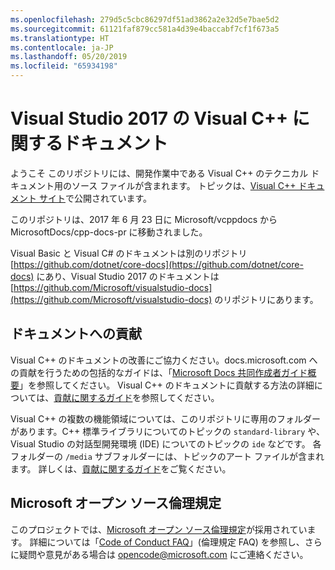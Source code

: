 ```yaml
---
ms.openlocfilehash: 279d5c5cbc86297df51ad3862a2e32d5e7bae5d2
ms.sourcegitcommit: 61121faf879cc581a4d39e4baccabf7cf1f673a5
ms.translationtype: HT
ms.contentlocale: ja-JP
ms.lasthandoff: 05/20/2019
ms.locfileid: "65934198"
---
```

# <a name="visual-studio-2017-documentation-for-visual-c"></a>Visual Studio 2017 の Visual C++ に関するドキュメント

ようこそ このリポジトリには、開発作業中である Visual C++ のテクニカル ドキュメント用のソース ファイルが含まれます。 トピックは、[Visual C++ ドキュメント サイト](https://docs.microsoft.com/cpp)で公開されています。

このリポジトリは、2017 年 6 月 23 日に Microsoft/vcppdocs から MicrosoftDocs/cpp-docs-pr に移動されました。

Visual Basic と Visual C# のドキュメントは別のリポジトリ [https://github.com/dotnet/core-docs](https://github.com/dotnet/core-docs) にあり、Visual Studio 2017 のドキュメントは [https://github.com/Microsoft/visualstudio-docs](https://github.com/Microsoft/visualstudio-docs) のリポジトリにあります。

## <a name="contributing-to-the-documentation"></a>ドキュメントへの貢献

Visual C++ のドキュメントの改善にご協力ください。docs.microsoft.com への貢献を行うための包括的なガイドは、「[Microsoft Docs 共同作成者ガイド概要](https://docs.microsoft.com/contribute)」を参照してください。 Visual C++ のドキュメントに貢献する方法の詳細については、[貢献に関するガイド](CONTRIBUTING.md)を参照してください。

Visual C++ の複数の機能領域については、このリポジトリに専用のフォルダーがあります。C++ 標準ライブラリについてのトピックの `standard-library` や、Visual Studio の対話型開発環境 (IDE) についてのトピックの `ide` などです。 各フォルダーの `/media` サブフォルダーには、トピックのアート ファイルが含まれます。 詳しくは、[貢献に関するガイド](CONTRIBUTING.md)をご覧ください。

## <a name="microsoft-open-source-code-of-conduct"></a>Microsoft オープン ソース倫理規定

このプロジェクトでは、[Microsoft オープン ソース倫理規定](https://opensource.microsoft.com/codeofconduct/)が採用されています。 詳細については「[Code of Conduct FAQ](https://opensource.microsoft.com/codeofconduct/faq/)」(倫理規定 FAQ) を参照し、さらに疑問や意見がある場合は [opencode@microsoft.com](mailto:opencode@microsoft.com) にご連絡ください。
